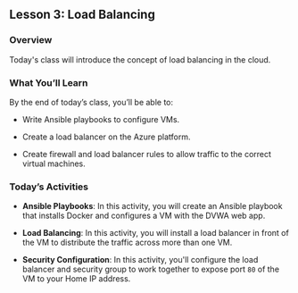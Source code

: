 ## Lesson 3: Load Balancing 
 
### Overview

Today's class will introduce the concept of load balancing in the cloud.
 
### What You’ll Learn
 
By the end of today’s class, you’ll be able to:
 
- Write Ansible playbooks to configure VMs.

- Create a load balancer on the Azure platform.

- Create firewall and load balancer rules to allow traffic to the correct virtual machines.

### Today’s Activities

* **Ansible Playbooks**: In this activity, you will create an Ansible playbook that installs Docker and configures a VM with the DVWA web app.

* **Load Balancing**: In this activity, you will install a load balancer in front of the VM to distribute the traffic across more than one VM.

* **Security Configuration**: In this activity, you'll configure the load balancer and security group to work together to expose port `80` of the VM to your Home IP address.
